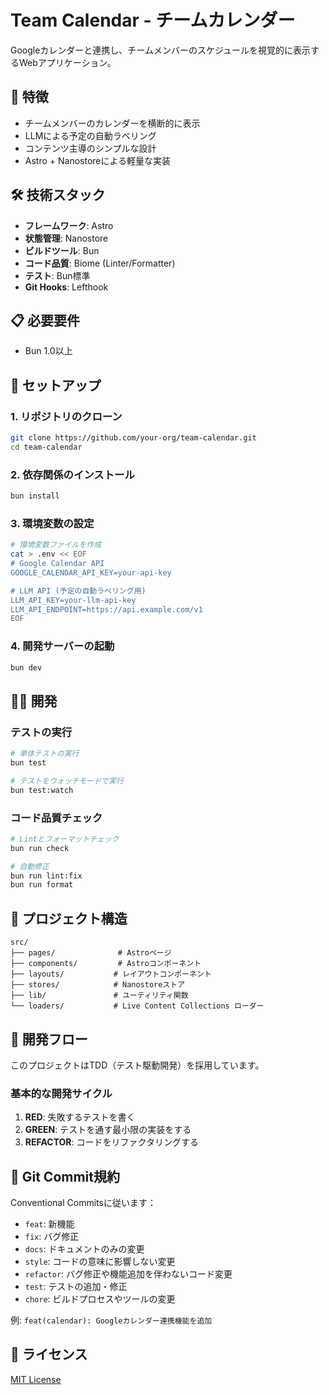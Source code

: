 # Team Calendar - チームカレンダー

Googleカレンダーと連携し、チームメンバーのスケジュールを視覚的に表示するWebアプリケーション。

## 🚀 特徴

- チームメンバーのカレンダーを横断的に表示
- LLMによる予定の自動ラベリング
- コンテンツ主導のシンプルな設計
- Astro + Nanostoreによる軽量な実装

## 🛠️ 技術スタック

- **フレームワーク**: Astro
- **状態管理**: Nanostore
- **ビルドツール**: Bun
- **コード品質**: Biome (Linter/Formatter)
- **テスト**: Bun標準
- **Git Hooks**: Lefthook

## 📋 必要要件

- Bun 1.0以上

## 🔧 セットアップ

### 1. リポジトリのクローン

```bash
git clone https://github.com/your-org/team-calendar.git
cd team-calendar
```

### 2. 依存関係のインストール

```bash
bun install
```

### 3. 環境変数の設定

```bash
# 環境変数ファイルを作成
cat > .env << EOF
# Google Calendar API
GOOGLE_CALENDAR_API_KEY=your-api-key

# LLM API (予定の自動ラベリング用)
LLM_API_KEY=your-llm-api-key
LLM_API_ENDPOINT=https://api.example.com/v1
EOF
```

### 4. 開発サーバーの起動

```bash
bun dev
```

## 🏃‍♂️ 開発

### テストの実行

```bash
# 単体テストの実行
bun test

# テストをウォッチモードで実行
bun test:watch
```

### コード品質チェック

```bash
# Lintとフォーマットチェック
bun run check

# 自動修正
bun run lint:fix
bun run format
```

## 📁 プロジェクト構造

```
src/
├── pages/              # Astroページ
├── components/         # Astroコンポーネント
├── layouts/           # レイアウトコンポーネント
├── stores/            # Nanostoreストア
├── lib/               # ユーティリティ関数
└── loaders/           # Live Content Collections ローダー
```

## 🧪 開発フロー

このプロジェクトはTDD（テスト駆動開発）を採用しています。

### 基本的な開発サイクル

1. **RED**: 失敗するテストを書く
2. **GREEN**: テストを通す最小限の実装をする
3. **REFACTOR**: コードをリファクタリングする

## 🎯 Git Commit規約

Conventional Commitsに従います：

- `feat`: 新機能
- `fix`: バグ修正
- `docs`: ドキュメントのみの変更
- `style`: コードの意味に影響しない変更
- `refactor`: バグ修正や機能追加を伴わないコード変更
- `test`: テストの追加・修正
- `chore`: ビルドプロセスやツールの変更

例: `feat(calendar): Googleカレンダー連携機能を追加`

## 📄 ライセンス

[MIT License](LICENSE)
